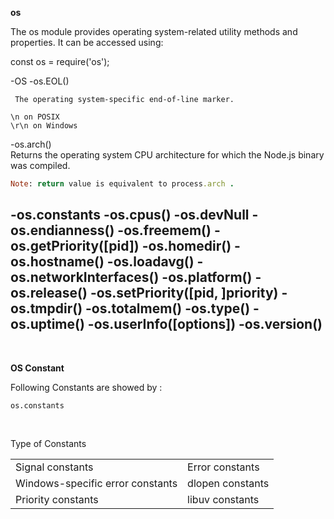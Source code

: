**os**

The os module provides operating system-related utility methods and properties. 
It can be accessed using:
 
 const os = require('os');

 -OS
   -os.EOL()
   <br>

     The operating system-specific end-of-line marker.

    \n on POSIX
    \r\n on Windows

   -os.arch()<br>
   Returns the operating system CPU architecture for which the Node.js binary was compiled.

   ```Ruby
   Note: return value is equivalent to process.arch .
   ```
   -os.constants
   -os.cpus()
   -os.devNull
   -os.endianness()
   -os.freemem()
   -os.getPriority([pid])
   -os.homedir()
   -os.hostname()
   -os.loadavg()
   -os.networkInterfaces()
   -os.platform()
   -os.release()
   -os.setPriority([pid, ]priority)
   -os.tmpdir()
   -os.totalmem()
   -os.type()
   -os.uptime()
   -os.userInfo([options])
   -os.version()
   -
<br>

**OS Constant**

Following Constants are showed by :

```
os.constants

```
<br>

Type  of Constants

|  |  |
|---|---|
|Signal constants| Error constants|
|Windows-specific error constants|dlopen constants|
|Priority constants|libuv constants|